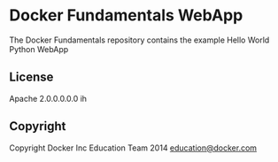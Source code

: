Docker Fundamentals WebApp
==========================

The Docker Fundamentals repository contains the example Hello World Python WebApp

## License

Apache 2.0.0.0.0.0
ih

## Copyright

Copyright Docker Inc Education Team 2014 <education@docker.com>
